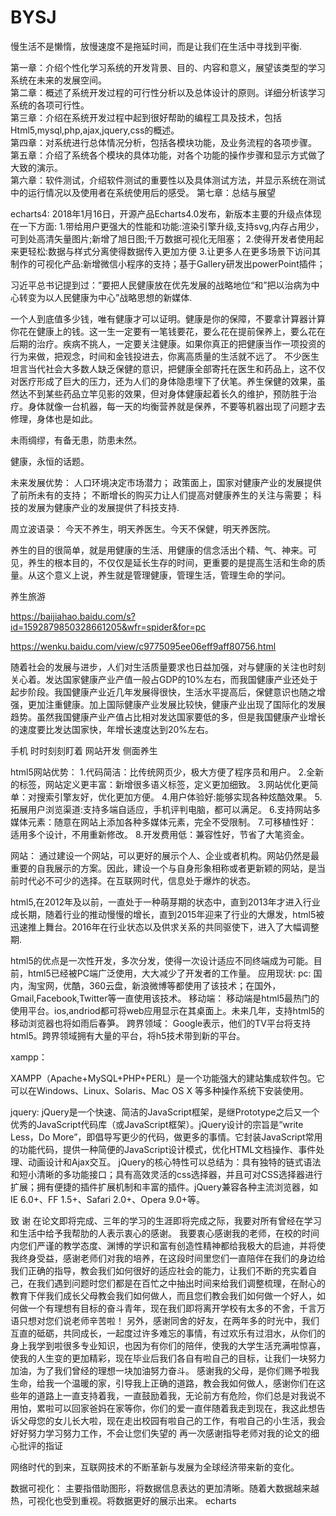 # BYSJ

慢生活不是懒惰，放慢速度不是拖延时间，而是让我们在生活中寻找到平衡.

第一章：介绍个性化学习系统的开发背景、目的、内容和意义，展望该类型的学习系统在未来的发展空间。  
第二章：概述了系统开发过程的可行性分析以及总体设计的原则。详细分析该学习系统的各项可行性。  
第三章：介绍在系统开发过程中起到很好帮助的编程工具及技术，包括Html5,mysql,php,ajax,jquery,css的概述。  
第四章：对系统进行总体情况分析，包括各模块功能，及业务流程的各项步骤。 
第五章：介绍了系统各个模块的具体功能，对各个功能的操作步骤和显示方式做了大致的演示。  
第六章：软件测试，介绍软件测试的重要性以及具体测试方法，并显示系统在测试中的运行情况以及使用者在系统使用后的感受。  第七章：总结与展望

echarts4:
2018年1月16日，开源产品Echarts4.0发布，新版本主要的升级点体现在一下方面:
1.带给用户更强大的性能和功能:渲染引擎升级,支持svg,内存占用少，可到处高清矢量图片;新增了旭日图;千万数据可视化无阻塞；
2.使得开发者使用起来更轻松:数据与样式分离使得数据传入更加方便
3.让更多人在更多场景下访问其制作的可视化产品:新增微信小程序的支持；基于Gallery研发出powerPoint插件；


习近平总书记提到过：”要把人民健康放在优先发展的战略地位“和”把以治病为中心转变为以人民健康为中心”战略思想的新媒体.

一个人到底值多少钱，唯有健康才可以证明。健康是你的保障，不要拿计算器计算你花在健康上的钱。这一生一定要有一笔钱要花，要么花在提前保养上，要么花在后期的治疗。疾病不挑人，一定要关注健康。如果你真正的把健康当作一项投资的行为来做，把观念，时间和金钱投进去，你离高质量的生活就不远了。
不少医生坦言当代社会大多数人缺乏保健的意识，把健康全部寄托在医生和药品上，这不仅对医疗形成了巨大的压力，还为人们的身体隐患埋下了伏笔。养生保健的效果，虽然达不到某些药品立竿见影的效果，但对身体健康起着长久的维护，预防胜于治疗。身体就像一台机器，每一天的均衡营养就是保养，不要等机器出现了问题才去修理，身体也是如此。

未雨绸缪，有备无患，防患未然。

健康，永恒的话题。

未来发展优势：
人口环境决定市场潜力；
政策面上，国家对健康产业的发展提供了前所未有的支持；
不断增长的购买力让人们提高对健康养生的关注与需要；
科技的发展为健康产业的发展提供了科技支持.

周立波语录：
今天不养生，明天养医生。今天不保健，明天养医院。


养生的目的很简单，就是用健康的生活、用健康的信念活出个精、气、神来。可见，养生的根本目的，不仅仅是延长生存的时间，更重要的是提高生活和生命的质量。从这个意义上说，养生就是管理健康，管理生活，管理生命的学问。

养生旅游

https://baijiahao.baidu.com/s?id=1592879850328661205&wfr=spider&for=pc

https://wenku.baidu.com/view/c9775095ee06eff9aff80756.html

随着社会的发展与进步，人们对生活质量要求也日益加强，对与健康的关注也时刻关心着。发达国家健康产业产值一般占GDP的10%左右，而我国健康产业还处于起步阶段。我国健康产业近几年发展得很快，生活水平提高后，保健意识也随之增强，更加注重健康。加上国际健康产业发展比较快，健康产业出现了国际化的发展趋势。虽然我国健康产业产值占比相对发达国家要低的多，但是我国健康产业增长的速度要比发达国家快，年增长速度达到20%左右。

手机   时时刻刻盯着  网站开发  侧面养生





html5网站优势：
1.代码简洁：比传统网页少，极大方便了程序员和用户。
2.全新的标签，网站定义更丰富：新增很多语义标签，定义更加细致。
3.网站优化更简单：对搜索引擎友好，优化更加方便。
4.用户体验好:能够实现各种炫酷效果。
5.拓展用户浏览渠道:支持多端自适应，手机评判电脑，都可以满足。
6.支持网站多媒体元素：随意在网站上添加各种多媒体元素，完全不受限制。
7.可移植性好：适用多个设计，不用重新修改。
8.开发费用低：兼容性好，节省了大笔资金。


网站：
通过建设一个网站，可以更好的展示个人、企业或者机构。网站仍然是最重要的自我展示的方案。因此，建设一个与自身形象相称或者更新颖的网站，是当前时代必不可少的选择。在互联网时代，信息处于爆炸的状态。

html5,在2012年及以前，一直处于一种萌芽期的状态中，直到2013年才进入行业成长期，随着行业的推动慢慢的增长，直到2015年迎来了行业的大爆发，html5被迅速推上舞台。2016年在行业状态以及供求关系的共同驱使下，进入了大幅调整期.

html5的优点是一次性开发，多次分发，使得一次设计适应不同终端成为可能。目前，html5已经被PC端广泛使用，大大减少了开发者的工作量。
应用现状:
pc:
国内，淘宝网，优酷，360云盘，新浪微博等都使用了该技术；在国外，Gmail,Facebook,Twitter等一直使用该技术。
移动端：
移动端是html5最热门的使用平台。ios,andriod都可将web应用显示在其桌面上。未来几年，支持html5的移动浏览器也将如雨后春笋。
跨界领域：
Google表示，他们的TV平台将支持html5。跨界领域拥有大量的平台，将h5技术带到新的平台。


xampp：

XAMPP（Apache+MySQL+PHP+PERL）是一个功能强大的建站集成软件包。它可以在Windows、Linux、Solaris、Mac OS X 等多种操作系统下安装使用。

jquery:
jQuery是一个快速、简洁的JavaScript框架，是继Prototype之后又一个优秀的JavaScript代码库（或JavaScript框架）。jQuery设计的宗旨是“write Less，Do More”，即倡导写更少的代码，做更多的事情。它封装JavaScript常用的功能代码，提供一种简便的JavaScript设计模式，优化HTML文档操作、事件处理、动画设计和Ajax交互。
jQuery的核心特性可以总结为：具有独特的链式语法和短小清晰的多功能接口；具有高效灵活的css选择器，并且可对CSS选择器进行扩展；拥有便捷的插件扩展机制和丰富的插件。jQuery兼容各种主流浏览器，如IE 6.0+、FF 1.5+、Safari 2.0+、Opera 9.0+等。

致   谢 
在论文即将完成、三年的学习的生涯即将完成之际，我要对所有曾经在学习和生活中给予我帮肋的人表示衷心的感谢。 我要衷心感谢我的老师，在校的时间内您们严谨的教学态度、渊博的学识和富有创造性精神都给我极大的启迪，并将使我终身受益，感谢老师们对我的培养，在这段时间里您们一直陪伴在我们的身边给我们正确的指导，教会我们如何很好的适应社会的能力，让我们不断的充实着自己，在我们遇到问题时您们都是在百忙之中抽出时间来给我们调整梳理，在耐心的教育下伴我们成长父母教会我们如何做人，而且您们教会我们如何做一个好人，如何做一个有理想有目标的奋斗青年，现在我们即将离开学校有太多的不舍，千言万语只想对您们说老师辛苦啦！ 另外，感谢同舍的好友，在两年多的时光中，我们互直的砥砺，共同成长，一起度过许多难忘的事情，有过欢乐有过泪水，从你们的身上我学到啦很多专业知识，也因为有你们的陪伴，使我的大学生活充满啦惊喜，使我的人生变的更加精彩，现在毕业后我们各自有啦自己的目标，让我们一块努力加油，为了我们曾经的理想一块加油努力奋斗。 感谢我的父母，是你们赐予啦我生命，给我一个温暖的家，引导我上正确的道路，教会我如何做人，感谢你们在这些年的道路上一直支持着我，一直鼓励着我，无论前方有危险，你们总是对我说不用怕，累啦可以回家爸妈在家等你，你们的爱一直伴随着我走到现在，我这此想告诉父母您的女儿长大啦，现在走出校园有啦自己的工作，有啦自己的小生活，我会好好努力学习努力工作，不会让您们失望的 再一次感谢指导老师对我的论文的细心批评的指证


网络时代的到来，互联网技术的不断革新与发展为全球经济带来新的变化。




数据可视化：
主要指借助图形，将数据信息表达的更加清晰。随着大数据越来越热，可视化也受到重视。将数据更好的展示出来。
echarts
